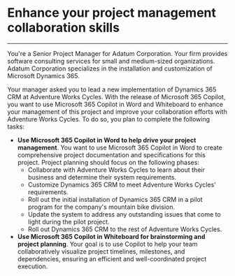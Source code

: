 # Enhance your project management collaboration skills
---
You're a Senior Project Manager for Adatum Corporation. Your firm provides software consulting services for small and medium-sized organizations. Adatum Corporation specializes in the installation and customization of Microsoft Dynamics 365.

Your manager asked you to lead a new implementation of Dynamics 365 CRM at Adventure Works Cycles. With the release of Microsoft 365 Copilot, you want to use Microsoft 365 Copilot in Word and Whiteboard to enhance your management of this project and improve your collaboration efforts with Adventure Works Cycles. To do so, you plan to complete the following tasks:

 -  **Use Microsoft 365 Copilot in Word to help drive your project management**. You want to use Microsoft 365 Copilot in Word to create comprehensive project documentation and specifications for this project. Project planning should focus on the following phases:
     -  Collaborate with Adventure Works Cycles to learn about their business and determine their system requirements.
     -  Customize Dynamics 365 CRM to meet Adventure Works Cycles' requirements.
     -  Roll out the initial installation of Dynamics 365 CRM in a pilot program for the company's mountain bike division.
     -  Update the system to address any outstanding issues that come to light during the pilot project.
     -  Roll out Dynamics 365 CRM to the rest of Adventure Works Cycles.
 -  **Use Microsoft 365 Copilot in Whiteboard for brainstorming and project planning**. Your goal is to use Copilot to help your team collaboratively visualize project timelines, milestones, and dependencies, ensuring an efficient and well-coordinated project execution.
